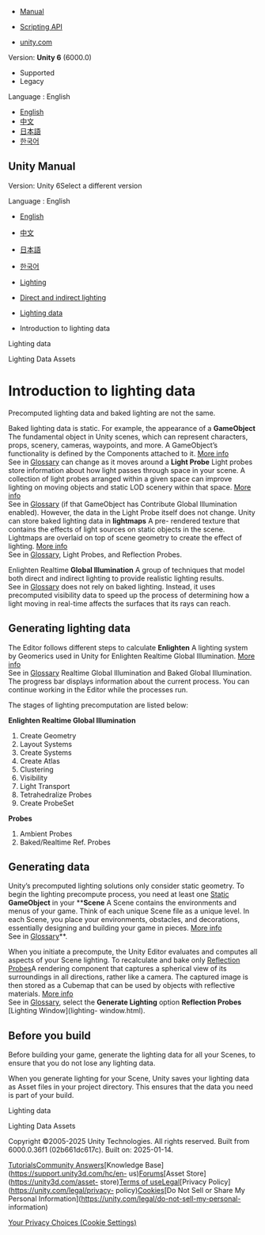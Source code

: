[](https://docs.unity3d.com)

  * [Manual](../Manual/index.html)
  * [Scripting API](../ScriptReference/index.html)

  * [unity.com](https://unity.com/)

Version: **Unity 6** (6000.0)

  * Supported
  * Legacy

Language : English

  * [English](/Manual/lighting-precomputed-data.html)
  * [中文](/cn/current/Manual/lighting-precomputed-data.html)
  * [日本語](/ja/current/Manual/lighting-precomputed-data.html)
  * [한국어](/kr/current/Manual/lighting-precomputed-data.html)

[](https://docs.unity3d.com)

## Unity Manual

Version: Unity 6Select a different version

Language : English

  * [English](/Manual/lighting-precomputed-data.html)
  * [中文](/cn/current/Manual/lighting-precomputed-data.html)
  * [日本語](/ja/current/Manual/lighting-precomputed-data.html)
  * [한국어](/kr/current/Manual/lighting-precomputed-data.html)

  * [Lighting](LightingOverview.html)
  * [Direct and indirect lighting](direct-and-indirect-lighting.html)
  * [Lighting data](Lightmap-data-landing.html)
  * Introduction to lighting data

[](Lightmap-data-landing.html)

Lighting data

[](LightmapSnapshot.html)

Lighting Data Assets

# Introduction to lighting data

Precomputed lighting data and baked lighting are not the same.

Baked lighting data is static. For example, the appearance of a **GameObject**
The fundamental object in Unity scenes, which can represent characters, props,
scenery, cameras, waypoints, and more. A GameObject’s functionality is defined
by the Components attached to it. [More info](class-GameObject.html)  
See in [Glossary](Glossary.html#GameObject) can change as it moves around a
**Light Probe** Light probes store information about how light passes through
space in your scene. A collection of light probes arranged within a given
space can improve lighting on moving objects and static LOD scenery within
that space. [More info](LightProbes.html)  
See in [Glossary](Glossary.html#LightProbe) (if that GameObject has Contribute
Global Illumination enabled). However, the data in the Light Probe itself does
not change. Unity can store baked lighting data in **lightmaps** A pre-
rendered texture that contains the effects of light sources on static objects
in the scene. Lightmaps are overlaid on top of scene geometry to create the
effect of lighting. [More info](Lightmapping.html)  
See in [Glossary](Glossary.html#Lightmap), Light Probes, and Reflection
Probes.

Enlighten Realtime **Global Illumination** A group of techniques that model
both direct and indirect lighting to provide realistic lighting results.  
See in [Glossary](Glossary.html#globalillumination) does not rely on baked
lighting. Instead, it uses precomputed visibility data to speed up the process
of determining how a light moving in real-time affects the surfaces that its
rays can reach.

## Generating lighting data

The Editor follows different steps to calculate **Enlighten** A lighting
system by Geomerics used in Unity for Enlighten Realtime Global Illumination.
[More info](https://www.siliconstudio.co.jp/en/products-service/enlighten/)  
See in [Glossary](Glossary.html#Enlighten) Realtime Global Illumination and
Baked Global Illumination. The progress bar displays information about the
current process. You can continue working in the Editor while the processes
run.

The stages of lighting precomputation are listed below:

**Enlighten Realtime Global Illumination**

  1. Create Geometry
  2. Layout Systems
  3. Create Systems
  4. Create Atlas
  5. Clustering
  6. Visibility
  7. Light Transport
  8. Tetrahedralize Probes
  9. Create ProbeSet

**Probes**

  1. Ambient Probes
  2. Baked/Realtime Ref. Probes

## Generating data

Unity’s precomputed lighting solutions only consider static geometry. To begin
the lighting precompute process, you need at least one
[Static](https://docs.unity3d.com/Manual/StaticObjects.html) **GameObject** in
your ****Scene** A Scene contains the environments and menus of your game.
Think of each unique Scene file as a unique level. In each Scene, you place
your environments, obstacles, and decorations, essentially designing and
building your game in pieces. [More info](CreatingScenes.html)  
See in [Glossary](Glossary.html#Scene)**.

When you initiate a precompute, the Unity Editor evaluates and computes all
aspects of your Scene lighting. To recalculate and bake only [Reflection
Probes](class-ReflectionProbe.html)A rendering component that captures a
spherical view of its surroundings in all directions, rather like a camera.
The captured image is then stored as a Cubemap that can be used by objects
with reflective materials. [More info](class-ReflectionProbe.html)  
See in [Glossary](Glossary.html#ReflectionProbe), select the **Generate
Lighting** option **Reflection Probes** [Lighting Window](lighting-
window.html).

## Before you build

Before building your game, generate the lighting data for all your Scenes, to
ensure that you do not lose any lighting data.

When you generate lighting for your Scene, Unity saves your lighting data as
Asset files in your project directory. This ensures that the data you need is
part of your build.

[](Lightmap-data-landing.html)

Lighting data

[](LightmapSnapshot.html)

Lighting Data Assets

Copyright ©2005-2025 Unity Technologies. All rights reserved. Built from
6000.0.36f1 (02b661dc617c). Built on: 2025-01-14.

[Tutorials](https://learn.unity.com/)[Community
Answers](https://answers.unity3d.com)[Knowledge
Base](https://support.unity3d.com/hc/en-
us)[Forums](https://forum.unity3d.com)[Asset Store](https://unity3d.com/asset-
store)[Terms of
use](https://docs.unity3d.com/Manual/TermsOfUse.html)[Legal](https://unity.com/legal)[Privacy
Policy](https://unity.com/legal/privacy-
policy)[Cookies](https://unity.com/legal/cookie-policy)[Do Not Sell or Share
My Personal Information](https://unity.com/legal/do-not-sell-my-personal-
information)

[Your Privacy Choices (Cookie Settings)](javascript:void\(0\);)

